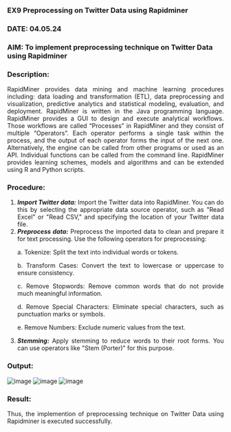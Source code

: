 ### EX9 Preprocessing on Twitter Data using Rapidminer
### DATE: 04.05.24
### AIM: To implement preprocessing technique on Twitter Data using Rapidminer
### Description: 
<div align = "justify">
RapidMiner provides data mining and machine learning procedures including: data loading and transformation (ETL), data preprocessing and visualization, 
predictive analytics and statistical modeling, evaluation, and deployment. RapidMiner is written in the Java programming language. 
RapidMiner provides a GUI to design and execute analytical workflows. Those workflows are called “Processes” in RapidMiner and they consist of multiple “Operators”. 
Each operator performs a single task within the process, and the output of each operator forms the input of the next one. Alternatively, the engine can be called from 
other programs or used as an API. Individual functions can be called from the command line. 
RapidMiner provides learning schemes, models and algorithms and can be extended using R and Python scripts.

### Procedure:
1) ***Import Twitter data:*** Import the Twitter data into RapidMiner. You can do this by selecting the appropriate
data source operator, such as "Read Excel" or "Read CSV," and specifying the location of your Twitter data
file.
2) ***Preprocess data:*** Preprocess the imported data to clean and prepare it for text processing. Use the following
operators for preprocessing:
    <p>a. Tokenize: Split the text into individual words or tokens.
    <p>b. Transform Cases: Convert the text to lowercase or uppercase to ensure consistency.
    <p>c. Remove Stopwords: Remove common words that do not provide much meaningful information.
    <p>d. Remove Special Characters: Eliminate special characters, such as punctuation marks or symbols.
    <p>e. Remove Numbers: Exclude numeric values from the text.
3) ***Stemming:*** Apply stemming to reduce words to their root forms. You can use operators like "Stem (Porter)"
for this purpose.


### Output:
![image](https://github.com/Hariharan-061102/WDM_EXP9/assets/93427270/047260c8-5fd8-490a-b3bf-3f177c43cef6)
![image](https://github.com/Hariharan-061102/WDM_EXP9/assets/93427270/60fc4512-a5c5-47f0-915c-6e6ebcd3eb4c)
![image](https://github.com/Hariharan-061102/WDM_EXP9/assets/93427270/7b1e5b3f-0bf5-456d-846a-1618ae2be2a3)

### Result:
Thus, the implemention of preprocessing technique on Twitter Data using Rapidminer is executed successfully.
